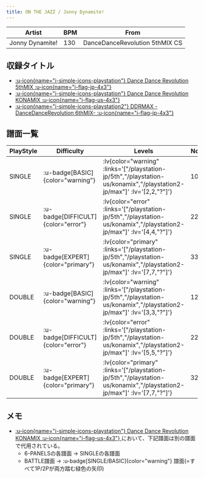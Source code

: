 ```yaml
---
title: ON THE JAZZ / Jonny Dynamite!
---
```


|Artist|BPM|From|
|------|---|----|
|Jonny Dynamite!|130|DanceDanceRevolution 5thMIX CS|

## 収録タイトル

- [ :u-icon{name="i-simple-icons-playstation"} Dance Dance Revolution 5thMIX :u-icon{name="i-flag-jp-4x3"} ](/playstation-jp/5th)
- [ :u-icon{name="i-simple-icons-playstation"} Dance Dance Revolution KONAMIX :u-icon{name="i-flag-us-4x3"} ](/playstation-us/konamix)
- [ :u-icon{name="i-simple-icons-playstation2"} DDRMAX -DanceDanceRevolution 6thMIX- :u-icon{name="i-flag-jp-4x3"} ](/playstation2-jp/max)

## 譜面一覧

|PlayStyle|Difficulty|Levels|Notes|Movie|
|---------|----------|------|-----|-----|
|SINGLE| :u-badge[BASIC]{color="warning"} | :lv{color="warning" :links='["/playstation-jp/5th","/playstation-us/konamix","/playstation2-jp/max"]' :lv='[2,2,"?"]'} |108/0||
|SINGLE| :u-badge[DIFFICULT]{color="error"} | :lv{color="error" :links='["/playstation-jp/5th","/playstation-us/konamix","/playstation2-jp/max"]' :lv='[4,4,"?"]'} |220/0||
|SINGLE| :u-badge[EXPERT]{color="primary"} | :lv{color="primary" :links='["/playstation-jp/5th","/playstation-us/konamix","/playstation2-jp/max"]' :lv='[7,7,"?"]'} |331/0||
|DOUBLE| :u-badge[BASIC]{color="warning"} | :lv{color="warning" :links='["/playstation-jp/5th","/playstation-us/konamix","/playstation2-jp/max"]' :lv='[3,3,"?"]'} |121/0||
|DOUBLE| :u-badge[DIFFICULT]{color="error"} | :lv{color="error" :links='["/playstation-jp/5th","/playstation-us/konamix","/playstation2-jp/max"]' :lv='[5,5,"?"]'} |220/0||
|DOUBLE| :u-badge[EXPERT]{color="primary"} | :lv{color="primary" :links='["/playstation-jp/5th","/playstation-us/konamix","/playstation2-jp/max"]' :lv='[7,7,"?"]'} |329/0||

## メモ

- [ :u-icon{name="i-simple-icons-playstation"} Dance Dance Revolution KONAMIX :u-icon{name="i-flag-us-4x3"} ](/playstation-us/konamix)において、下記譜面は別の譜面で代用されている。
  - 6-PANELSの各譜面 → SINGLEの各譜面
  - BATTLE譜面 → :u-badge[SINGLE/BASIC]{color="warning"} 譜面(=すべて1P/2Pが両方踏む緑色の矢印)
